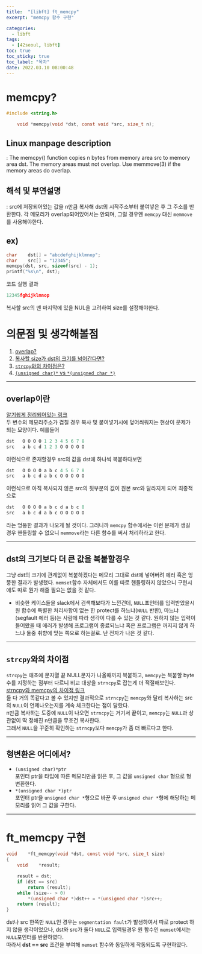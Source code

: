 ```yaml
---
title:  "[libft] ft_memcpy"
excerpt: "memcpy 함수 구현"

categories:
  - libft
tags:
  - [42seoul, libft]
toc: true
toc_sticky: true
toc_label: "목차"
date: 2022.03.10 08:00:48
---
```


# memcpy?

```c
#include <string.h>

    void *memcpy(void *dst, const void *src, size_t n);
```

## Linux manpage description    
:  The memcpy() function copies n bytes from memory area src to memory area dst. The memory areas must not overlap. Use memmove(3) if the memory areas do overlap.    

## 해석 및 부연설명    
:  src에 저장되어있는 값을 n만큼 복사해 dst의 시작주소부터 붙여넣은 후 그 주소를 반환한다. 각 메모리가 overlap되어있어서는 안되며, 그럴 경우엔 `memcpy` 대신 `memmove`를 사용해야한다.    

## ex)    
```c
char	dst[] = "abcdefghijklmnop";
char	src[] = "12345";
memcpy(dst, src, sizeof(src) - 1);
printf("%s\n", dst);
```
코드 실행 결과
```c
12345fghijklmnop
```
복사할 src의 맨 마지막에 있을 NUL을 고려하여 size를 설정해야한다.

# 의문점 및 생각해볼점    
1. [overlap?](#overlap이란)    
2. [복사할 size가 dst의 크기를 넘어간다면?](#dst의-크기보다-더-큰-값을-복붙할경우)
3. [`strcpy`와의 차이점은?](#strcpy와의-차이점)
4. [`(unsigned char)*` vs `*(unsigned char *)`](#형변환은-어디에서)    

***

## overlap이란

[알기쉽게 정리되어있는 링크](https://blog.naver.com/PostView.nhn?isHttpsRedirect=true&blogId=sharonichoya&logNo=220510332768)    
두 변수의 메모리주소가 겹칠 경우 복사 및 붙여넣기시에 덮어씌워지는 현상이 문제가 되는 모양이다. 예를들어    

```c
dst   O O O O 1 2 3 4 5 6 7 8    
src   a b c d 1 2 3 O O O O O    
```

이런식으로 존재할경우 src의 값을 dst에 하나씩 복붙하다보면    

```c
dst   O O O O a b c 4 5 6 7 8    
src   a b c d a b c O O O O O    
```

이런식으로 아직 복사되지 않은 src의 뒷부분의 값이 원본 src와 달라지게 되어 최종적으로    

```c
dst   O O O O a b c d a b c 8    
src   a b c d a b c O O O O O    
```

라는 엉뚱한 결과가 나오게 될 것이다. 그러니까 `memcpy` 함수에서는 이런 문제가 생길 경우 핸들링할 수 없으니 `memmove`라는 다른 함수를 써서 처리하라고 한다.    

***

## dst의 크기보다 더 큰 값을 복붙할경우

그냥 dst의 크기에 관계없이 복붙하겠다는 메모리 그대로 dst에 넣어버려 에러 혹은 엉뚱한 결과가 발생했다.
`memset`함수 자체에서도 이를 따로 핸들링하지 않았으니 구현시에도 따로 뭔가 해줄 필요는 없을 것 같다.
+ 비슷한 케이스들을 slack에서 검색해보다가 느낀건데, `NULL`포인터를 입력받았을시 원 함수에 특별한 처리사항이 없는 한 protect를 하느냐(`NULL` 반환), 마느냐(segfault 에러 등)는 사람에 따라 생각이 다를 수 있는 것 같다. 원하지 않는 입력이 들어왔을 때 에러가 발생해 프로그램이 종료되느냐 혹은 프로그램은 꺼지지 않게 하느냐 둘중 취향에 맞는 쪽으로 하는걸로. 난 전자가 나은 것 같다.

***

## `strcpy`와의 차이점

`strcpy`는 애초에 문자열 끝 NULL문자가 나올때까지 복붙하고, `memcpy`는 복붙할 byte 수를 지정하는 점부터 다르니 비교 대상을 `strncpy`로 잡는게 더 적절해보인다.    
[strncpy와 memcpy의 차이점 링크](https://kldp.org/node/2084)    
둘 다 거의 똑같다고 볼 수 있지만 결과적으로 `strncpy`는 `memcpy`와 달리 복사하는 src의 `NULL`이 언제나오는지를 계속 체크한다는 점이 달랐다.    
n만큼 복사하는 도중에 `NULL`이 나오면 `strncpy`는 거기서 끝이고, `memcpy`는 `NULL`과 상관없이 딱 정해진 n만큼을 무조건 복사한다.    
그래서 `NULL`을 꾸준히 확인하는 `strncpy`보다 `memcpy`가 좀 더 빠르다고 한다.    

***

## 형변환은 어디에서?
* `(unsigned char)*ptr`    
포인터 ptr을 타입에 따른 메모리만큼 읽은 후, 그 값을 `unsigned char` 형으로 형변환한다.    
* `*(unsigned char *)ptr`    
포인터 ptr을 `unsigned char *`형으로 바꾼 후 `unsigned char *`형에 해당하는 메모리를 읽어 그 값을 구한다.    


***

# ft_memcpy 구현

```c
void	*ft_memcpy(void *dst, const void *src, size_t size)
{
	void	*result;

	result = dst;
	if (dst == src)
		return (result);
	while (size-- > 0)
		*(unsigned char *)dst++ = *(unsigned char *)src++;
	return (result);
}
```
dst나 src 한쪽만 `NULL`인 경우는 `segmentation fault`가 발생하여서 따로 protect 하지 않을 생각이었으나, dst와 src가 둘다 `NULL`로 입력될경우 원 함수인 `memset`에서는 `NULL`포인터를 반환하였다.    
따라서 **dst == src** 조건을 부여해 `memset` 함수와 동일하게 작동되도록 구현하였다.    

 
